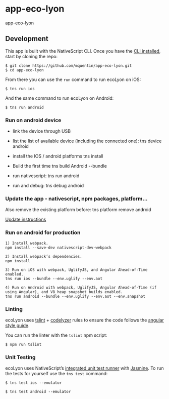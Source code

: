 # app-eco-lyon
app-eco-lyon

<h2 id="development">Development</h2>

This app is built with the NativeScript CLI. Once you have the [CLI installed](https://docs.nativescript.org/start/quick-setup), start by cloning the repo:

```
$ git clone https://github.com/mquentin/app-eco-lyon.git
$ cd app-eco-lyon
```

From there you can use the `run` command to run ecoLyon on iOS:

```
$ tns run ios
```

And the same command to run ecoLyon on Android:

```
$ tns run android
```

<h3 id="device">Run on android device</h3>

- link the device through USB

- list the list of available device (including the connected one):
	tns device android

- install the IOS / android platforms
    tns install

- Build the first time
    tns build Android --bundle

- run nativescript:
	tns run android

- run and debug:
    tns debug android
    
<h3 id="update">Update the app - nativescript, npm packages, platform...</h3>

Also remove the existing platform before: tns platform remove android
    
[Update instructions](https://docs.nativescript.org/releases/upgrade-instructions)
    
<h3 id="linting">Run on android for production</h3>


    1) Install webpack.   
    npm install --save-dev nativescript-dev-webpack
    
    2) Install webpack’s dependencies.   
    npm install
    
    3) Run on iOS with webpack, UglifyJS, and Angular Ahead-of-Time enabled.   
    tns run ios --bundle --env.uglify --env.aot 
    
    4) Run on Android with webpack, UglifyJS, Angular Ahead-of-Time (if using Angular), and V8 heap snapshot builds enabled.   
    tns run android --bundle --env.uglify --env.aot --env.snapshot


<h3 id="linting">Linting</h3>

ecoLyon uses [tslint](https://www.npmjs.com/package/tslint) + [codelyzer](https://github.com/mgechev/codelyzer) rules to ensure the code follows the [angular style guide](https://angular.io/docs/ts/latest/guide/style-guide.html).

You can run the linter with the `tslint` npm script:
```
$ npm run tslint
```

<h3 id="unit-testing">Unit Testing</h3>

ecoLyon uses NativeScript’s [integrated unit test runner](http://docs.nativescript.org/core-concepts/testing) with [Jasmine](http://jasmine.github.io/). To run the tests for yourself use the `tns test` command:

```
$ tns test ios --emulator
```

```
$ tns test android --emulator
```
